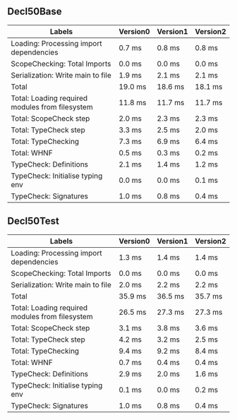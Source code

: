 
## Decl50Base

Labels|Version0|Version1|Version2
---|---|---|---
Loading: Processing import dependencies|0.7 ms|0.8 ms|0.8 ms
ScopeChecking: Total Imports|0.0 ms|0.0 ms|0.0 ms
Serialization: Write main to file|1.9 ms|2.1 ms|2.1 ms
Total|19.0 ms|18.6 ms|18.1 ms
Total: Loading required modules from filesystem|11.8 ms|11.7 ms|11.7 ms
Total: ScopeCheck step|2.0 ms|2.3 ms|2.3 ms
Total: TypeCheck step|3.3 ms|2.5 ms|2.0 ms
Total: TypeChecking|7.3 ms|6.9 ms|6.4 ms
Total: WHNF|0.5 ms|0.3 ms|0.2 ms
TypeCheck: Definitions|2.1 ms|1.4 ms|1.2 ms
TypeCheck: Initialise typing env|0.0 ms|0.0 ms|0.1 ms
TypeCheck: Signatures|1.0 ms|0.8 ms|0.4 ms


## Decl50Test

Labels|Version0|Version1|Version2
---|---|---|---
Loading: Processing import dependencies|1.3 ms|1.4 ms|1.4 ms
ScopeChecking: Total Imports|0.0 ms|0.0 ms|0.0 ms
Serialization: Write main to file|2.0 ms|2.2 ms|2.2 ms
Total|35.9 ms|36.5 ms|35.7 ms
Total: Loading required modules from filesystem|26.5 ms|27.3 ms|27.3 ms
Total: ScopeCheck step|3.1 ms|3.8 ms|3.6 ms
Total: TypeCheck step|4.2 ms|3.2 ms|2.5 ms
Total: TypeChecking|9.4 ms|9.2 ms|8.4 ms
Total: WHNF|0.7 ms|0.4 ms|0.4 ms
TypeCheck: Definitions|2.9 ms|2.0 ms|1.6 ms
TypeCheck: Initialise typing env|0.1 ms|0.0 ms|0.2 ms
TypeCheck: Signatures|1.0 ms|0.8 ms|0.4 ms

